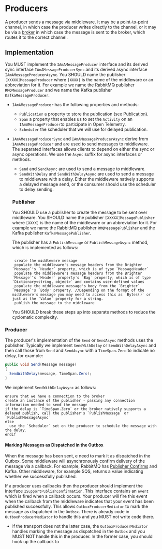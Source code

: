 # Producers

A producer sends a message via middleware. It may be a [point-to-point](https://www.enterpriseintegrationpatterns.com/patterns/messaging/PointToPointChannel.html) channel, in which case the producer writes directly to the channel, or it may be via a [broker](https://www.enterpriseintegrationpatterns.com/patterns/messaging/MessageBroker.html) in which case the message is sent to the broker, which routes it to the correct channel.

## Implementation

You MUST implement the `IAmAMessageProducer` interface and its derived sync interface `IAmAMessageProducerSync` and its derived async interface `IAmAMessageProducerAsync`. You SHOULD name the publisher `[XXXXX]MessageProducer` where `[XXXX]` is the name of the middleware or an abbreviation for it. For example we name the RabbitMQ publisher `RMQMessageProducer` and we name the Kafka publisher `KafkaMessageProducer`.

- `IAmAMessageProducer` has the following properties and methods:
  - `Publication` a property to store the publication (see [Publication](./publication.md)).
  - `Span` a property that enables us to set the `Activity` on an `IAmAMessageProducer`to participate in Open Telemetry.
  - `Scheduler` the scheduler that we will use for delayed publication.
- `IAmAMessageProducerSync` and `IAmAMessageProducerAsync` derive from `IAmAMessageProducer` and are used to send messages to middleware. The separated interfaces allows clients to depend on either the sync or async operations. We use the `Async` suffix for async interfaces or methods.
  - `Send` and `SendAsync` are used to send a message to middleware.
  - `SendWithDelay` and `SendWithDelayAsync` are used to send a message to middleware with a delay. Either the middleware natively supports a delayed message send, or the consumer should use the scheduler to delay sending.

  ### Publisher

  You SHOULD use a publisher to create the message to be sent over middleware. You SHOULD name the publisher `[XXXXX]MessagePublisher` where `[XXXX]` is the name of the middleware or an abbreviation for it. For example we name the RabbitMQ publisher `RMQMessagePublisher` and the Kafka publisher `KafkaMessagePublisher`.
  
  The publisher has a `PublishMessage` or `PublishMessageAsync` method, which is implemented as follows:

  ```pseudo

   create the middleware message
   populate the middleware's message headers from the Brighter `Message`'s `Header` property, which is of type `MessageHeader`
   populate the middleware's message headers from the Brighter `Message`'s `Header` property's `Bag` property, which is of type `Dictionary<string, object>` and contains user-defined values
   populate the middleware message's body from the `Brighter` `Message`'s `Body' property. //Depending on the format of the middleware's message you may need to access this as `Bytes()` or just as the `Value` property for a string.
   publish the message to the middleware

  ```

  You SHOULD break these steps up into separate methods to reduce the cyclomatic complexity.

### Producer

The producer's implementation of the `Send` or `SendAsync` methods uses the publisher. Typically we implement `SendWithDelay` or `SendWithDelayAsync` and then call those from `Send` and `SendAsync` with a `TimeSpan.Zero` to indicate no delay, for example:

```csharp
public void Send(Message message)
{
  SendWithDelay(message, TimeSpan.Zero);
}
```        

We implement `SendWithDelayAsync` as follows:

```pseudo
ensure that we have a connection to the broker
create an instance of the publisher - passing any connection information needed to send the message
if the delay is `TimeSpan.Zero` or the broker natively supports a delayed publish, call the publisher's `PublishMessage` or `PublishMessageAsync`
else
  use the `Scheduler` set on the producer to schedule the message with the delay.
endif

```

#### Marking Messages as Dispatched in the Outbox

When the message has been sent, e need to mark it as dispatched in the Outbox. Some middleware will asynchronously confirm delivery of the message via a callback. For example, RabbitMQ has [Publisher Confirms](https://www.rabbitmq.com/docs/confirms) and Kafka. Other middleware, for example SQS, returns a value indicating whether we successfully published. 

If a producer uses callbacks then the producer should implement the interface `ISupportPublishConfirmation`. This interface contains an `event` which is fired when a callback occurs. Your producer will fire this event when the callback from the middleware indicates that your event has been published successfully. This allows `OutboxProducerMediator` to mark the message as dispatched in the `Outbox`. There is already code in `OutboxProducerMediator` to handle this and you MUST not write code there.

* If the transport does not the latter case, the `OutboxProducerMediator` handles marking the message as dispatched in the `Outbox` and you MUST NOT handle this in the producer. In the former case, you should hook up the callback to 
